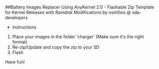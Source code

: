 ##Battery Images Replacer
Using AnyKernel 2.0 - Flashable Zip Template for Kernel Releases with Ramdisk Modifications
by osm0sis @ xda-developers

* Instructions

1. Place your images in the folder 'charger' (Make sure it's the right format)
2. Re-zip/Update and copy the zip to your SD
3. Flash

Have fun!
